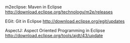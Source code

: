 m2eclipse: Maven in Eclipse
http://download.eclipse.org/technology/m2e/releases

EGit: Git in Eclipse
http://download.eclipse.org/egit/updates

AspectJ: Aspect Oriented Programming in Eclipse
http://download.eclipse.org/tools/ajdt/43/update
